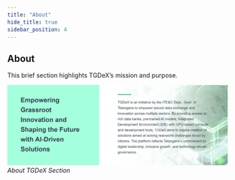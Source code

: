 ```yaml
---
title: "About"
hide_title: true
sidebar_position: 4
---
```

## About

This brief section highlights TGDeX’s mission and purpose.

![About Section](images/about.png)  
*About TGDeX Section*
